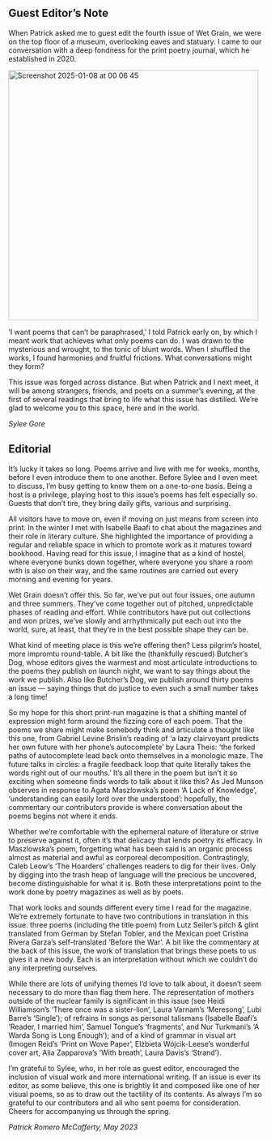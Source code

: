 ## Guest Editor’s Note

When Patrick asked me to guest edit the fourth issue of Wet Grain, we were on the top floor of a museum, overlooking eaves and statuary. I came to our conversation with a deep fondness for the print poetry journal, which he established in 2020.

<img width="494" alt="Screenshot 2025-01-08 at 00 06 45" src="https://github.com/user-attachments/assets/19ce8e8c-5408-441b-841b-ded027a14ef1" />

‘I want poems that can’t be paraphrased,’ I told Patrick early on, by which I meant work that achieves what only poems can do. I was drawn to the mysterious and wrought, to the tonic of blunt words. When I shuffled the works, I found harmonies and fruitful frictions. What conversations might they form?

 This issue was forged across distance. But when Patrick and I next meet, it will be among strangers, friends, and poets on a summer’s evening, at the first of several readings that bring to life what this issue has distilled. We’re glad to welcome you to this space, here and in the world.

*Sylee Gore*

## Editorial

It’s lucky it takes so long. Poems arrive and live with me for weeks, months, before I even introduce them to one another. Before Sylee and I even meet to discuss, I’m busy getting to know them on a one-to-one basis. Being a host is a privilege, playing host to this issue’s poems has felt especially so. Guests that don’t tire, they bring daily gifts, various and surprising.

All visitors have to move on, even if moving on just means from screen into print. In the winter I met with Isabelle Baafi to chat about the magazines and their role in literary culture. She highlighted the importance of providing a regular and reliable space in which to promote work as it matures toward bookhood. Having read for this issue, I imagine that as a kind of hostel, where everyone bunks down together, where everyone you share a room with is also on their way, and the same routines are carried out every morning and evening for years.

Wet Grain doesn’t offer this. So far, we’ve put out four issues, one autumn and three summers. They’ve come together out of pitched, unpredictable phases of reading and effort. While contributors have put out collections and won prizes, we’ve slowly and arrhythmically put each out into the world, sure, at least, that they’re in the best possible shape they can be.

What kind of meeting place is this we’re offering then? Less pilgrim’s hostel, more impromtu round-table. A bit like the (thankfully rescued) Butcher’s Dog, whose editors gives the warmest and most articulate introductions to the poems they publish on launch night, we want to say things about the work we publish. Also like Butcher’s Dog, we publish around thirty poems an issue — saying things that do justice to even such a small number takes a long time!

So my hope for this short print-run magazine is that a shifting mantel of expression might form around the fizzing core of each poem. That the poems we share might make somebody think and articulate a thought like this one, from Gabriel Levine Brislin’s reading of ‘a lazy clairvoyant predicts her own future with her phone’s autocomplete’ by Laura Theis: ‘the forked paths of autocomplete lead back onto themselves in a monologic maze. The future talks in circles: a fragile feedback loop that quite literally takes the words right out of our mouths.’ It’s all there in the poem but isn’t it so exciting when someone finds words to talk about it like this? As Jed Munson observes in response to Agata Maszlowska’s poem ‘A Lack of Knowledge’, ‘understanding can easily lord over the understood’: hopefully, the commentary our contributors provide is where conversation about the poems begins not where it ends.

Whether we’re comfortable with the ephemeral nature of literature or strive to preserve against it, often it’s that delicacy that lends poetry its efficacy. In Maszlowska’s poem, forgetting what has been said is an organic process almost as material and awful as corporeal decomposition. Contrastingly, Caleb Leow’s ‘The Hoarders’ challenges readers to dig for their lives. Only by digging into the trash heap of language will the precious be uncovered, become distinguishable for what it is. Both these interpretations point to the work done by poetry magazines as well as by poets.

That work looks and sounds different every time I read for the magazine. We’re extremely fortunate to have two contributions in translation in this issue: three poems (including the title poem) from Lutz Seiler’s pitch & glint translated from German by Stefan Tobler, and the Mexican poet Cristina Rivera Garza’s self-translated ‘Before the War’. A bit like the commentary at the back of this issue, the work of translation that brings these poets to us gives it a new body. Each is an interpretation without which we couldn’t do any interpreting ourselves.

While there are lots of unifying themes I’d love to talk about, it doesn’t seem necessary to do more than flag them here. The representation of mothers outside of the nuclear family is significant in this issue (see Heidi Williamson’s ‘There once was a sister-lion’, Laura Varnam’s ‘Meresong’, Lubi Barre’s ‘Single’); of refrains in songs as personal talismans (Isabelle Baafi’s ‘Reader, I married him’, Samuel Tongue’s ‘fragments’, and Nur Turkmani’s ‘A Warda Song is Long Enough’); and of a kind of grammar in visual art (Imogen Reid’s ‘Print on Wove Paper’, Elżbieta Wójcik-Leese’s wonderful cover art, Alia Zapparova’s ‘With breath’, Laura Davis’s ‘Strand’).

I’m grateful to Sylee, who, in her role as guest editor, encouraged the inclusion of visual work and more international writing. If an issue is ever its editor, as some believe, this one is brightly lit and composed like one of her visual poems, so as to draw out the tactility of its contents. As always I’m so grateful to our contributors and all who sent poems for consideration. Cheers for accompanying us through the spring.

*Patrick Romero McCafferty, May 2023*
